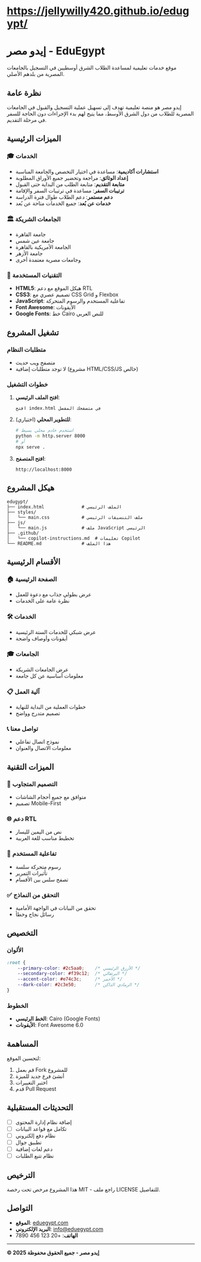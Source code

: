 # https://jellywilly420.github.io/edugypt/
# إيدو مصر - EduEgypt

موقع خدمات تعليمية لمساعدة الطلاب الشرق أوسطيين في التسجيل بالجامعات المصرية من بلدهم الأصلي.

## نظرة عامة

إيدو مصر هو منصة تعليمية تهدف إلى تسهيل عملية التسجيل والقبول في الجامعات المصرية للطلاب من دول الشرق الأوسط، مما يتيح لهم بدء الإجراءات دون الحاجة للسفر في مرحلة التقديم.

## الميزات الرئيسية

### 🎓 الخدمات
- **استشارات أكاديمية**: مساعدة في اختيار التخصص والجامعة المناسبة
- **إعداد الوثائق**: مراجعة وتحضير جميع الأوراق المطلوبة
- **متابعة التقديم**: متابعة الطلب من البداية حتى القبول
- **ترتيبات السفر**: مساعدة في ترتيبات السفر والإقامة
- **دعم مستمر**: دعم الطلاب طوال فترة الدراسة
- **خدمات عن بُعد**: جميع الخدمات متاحة عن بُعد

### 🏛️ الجامعات الشريكة
- جامعة القاهرة
- جامعة عين شمس  
- الجامعة الأمريكية بالقاهرة
- جامعة الأزهر
- وجامعات مصرية معتمدة أخرى

### 📱 التقنيات المستخدمة
- **HTML5**: هيكل الموقع مع دعم RTL
- **CSS3**: تصميم عصري مع CSS Grid و Flexbox
- **JavaScript**: تفاعلية المستخدم والرسوم المتحركة
- **Font Awesome**: الأيقونات
- **Google Fonts**: خط Cairo للنص العربي

## تشغيل المشروع

### متطلبات النظام
- متصفح ويب حديث
- لا توجد متطلبات إضافية (مشروع HTML/CSS/JS خالص)

### خطوات التشغيل

1. **افتح الملف الرئيسي**:
   ```
   افتح index.html في متصفحك المفضل
   ```

2. **للتطوير المحلي** (اختياري):
   ```bash
   # استخدم خادم محلي بسيط
   python -m http.server 8000
   # أو
   npx serve .
   ```

3. **افتح المتصفح**:
   ```
   http://localhost:8000
   ```

## هيكل المشروع

```
edugypt/
├── index.html              # الملف الرئيسي
├── styles/
│   └── main.css            # ملف التنسيقات الرئيسي
├── js/
│   └── main.js             # ملف JavaScript الرئيسي
├── .github/
│   └── copilot-instructions.md  # تعليمات Copilot
└── README.md               # هذا الملف
```

## الأقسام الرئيسية

### 🏠 الصفحة الرئيسية
- عرض بطولي جذاب مع دعوة للعمل
- نظرة عامة على الخدمات

### 🛠️ الخدمات
- عرض شبكي للخدمات الستة الرئيسية
- أيقونات وأوصاف واضحة

### 🎓 الجامعات
- عرض الجامعات الشريكة
- معلومات أساسية عن كل جامعة

### 📋 آلية العمل
- خطوات العملية من البداية للنهاية
- تصميم متدرج وواضح

### 📞 تواصل معنا
- نموذج اتصال تفاعلي
- معلومات الاتصال والعنوان

## الميزات التقنية

### 📱 التصميم المتجاوب
- متوافق مع جميع أحجام الشاشات
- تصميم Mobile-First

### 🌐 دعم RTL
- نص من اليمين لليسار
- تخطيط مناسب للغة العربية

### 🎨 تفاعلية المستخدم
- رسوم متحركة سلسة
- تأثيرات التمرير
- تصفح سلس بين الأقسام

### ✅ التحقق من النماذج
- تحقق من البيانات في الواجهة الأمامية
- رسائل نجاح وخطأ

## التخصيص

### الألوان
```css
:root {
    --primary-color: #2c5aa0;    /* الأزرق الرئيسي */
    --secondary-color: #f39c12;  /* البرتقالي */
    --accent-color: #e74c3c;     /* الأحمر */
    --dark-color: #2c3e50;       /* الرمادي الداكن */
}
```

### الخطوط
- **الخط الرئيسي**: Cairo (Google Fonts)
- **الأيقونات**: Font Awesome 6.0

## المساهمة

لتحسين الموقع:

1. قم بعمل Fork للمشروع
2. أنشئ فرع جديد للميزة
3. اختبر التغييرات
4. قدم Pull Request

## التحديثات المستقبلية

- [ ] إضافة نظام إدارة المحتوى
- [ ] تكامل مع قواعد البيانات
- [ ] نظام دفع إلكتروني
- [ ] تطبيق جوال
- [ ] دعم لغات إضافية
- [ ] نظام تتبع الطلبات

## الترخيص

هذا المشروع مرخص تحت رخصة MIT - راجع ملف LICENSE للتفاصيل.

## التواصل

- **الموقع**: [eduegypt.com](https://eduegypt.com)
- **البريد الإلكتروني**: info@eduegypt.com
- **الهاتف**: +20 123 456 7890

---


**© 2025 إيدو مصر - جميع الحقوق محفوظة**
